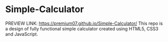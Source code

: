 # Simple-Calculator
PREVIEW LINK: https://premium07.github.io/Simple-Calculator/
This repo is a design of fully functional simple calculator created using HTML5, CSS3 and JavaScript.
